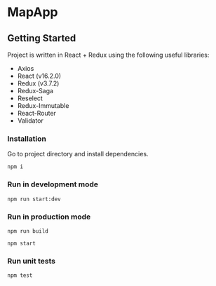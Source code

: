 # MapApp

## Getting Started

Project is written in React + Redux using the following useful libraries:
* Axios
* React (v16.2.0)
* Redux (v3.7.2)
* Redux-Saga
* Reselect
* Redux-Immutable
* React-Router
* Validator

### Installation

Go to project directory and install dependencies.

```
npm i
```
### Run in development mode

```
npm run start:dev
```
### Run in production mode

```
npm run build

npm start
```

### Run unit tests

```
npm test
```


